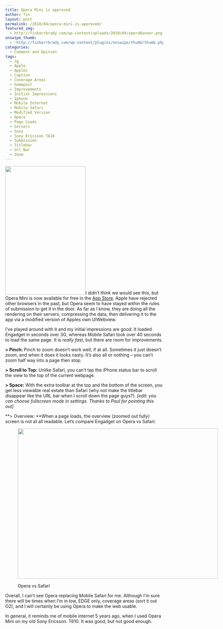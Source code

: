 ```yaml
---
title: Opera Mini is approved
author: fin
layout: post
permalink: /2010/04/opera-mini-is-approved/
featured_img:
  - http://finbarrbrady.com/wp-content/uploads/2010/04/operaBanner.png
onswipe_thumb:
  - 'http://finbarrbrady.com/wp-content/plugins/onswipe/thumb/thumb.php?src=http://finbarrbrady.com/wp-content/uploads/2010/04/opera-mini-iphone-appstore.jpg&amp;w=600&amp;h=800&amp;zc=1&amp;q=75&amp;f=0'
categories:
  - Comment and Opinion
tags:
  - 3g
  - Apple
  - Apples
  - Caption
  - Coverage Areas
  - homepost
  - Improvements
  - Initial Impressions
  - Iphone
  - Mobile Internet
  - Mobile Safari
  - Modified Version
  - Opera
  - Page Loads
  - Servers
  - Sony
  - Sony Ericsson T610
  - Submission
  - Titlebar
  - Url Bar
  - Zoom
---
```

<img class="alignright size-full wp-image-267" title="opera-mini-iphone-appstore" src="http://finbarrbrady.com/wp-content/uploads/2010/04/opera-mini-iphone-appstore.jpg" alt="" width="256" height="409" />I didn&#8217;t think we would see this, but Opera Mini is now available for free in the [App Store][1].<!--more--> Apple have rejected other browsers in the past, but Opera seem to have stayed within the rules of submission to get it in the door. As far as I know, they are doing all the rendering on their servers, compressing the data, then delivering it to the app via a modified version of Apples own UIWebview.

I&#8217;ve played around with it and my initial impressions are good. It loaded Engadget in seconds over 3G, whereas Mobile Safari took over 40 seconds to load the same page. It is *really fast,* but there are room for improvements.

**> Pinch: <span style="font-weight: normal;">Pinch to zoom doesn&#8217;t work well, if at all. Sometimes it just doesn&#8217;t zoom, and when it does it looks nasty. It&#8217;s also all or nothing &#8211; you can&#8217;t zoom half way into a page then stop.</span>**

**> Scroll to Top:** Unlike Safari, you can&#8217;t tap the iPhone status bar to scroll the view to the top of the current webpage.

**> Space:** With the extra toolbar at the top and the bottom of the screen, you get less viewable real estate than Safari (why not make the titlebar disappear like the URL bar when I scroll down the page guys?). *[edit: you can choose fullscreen mode in settings. Thanks to Paul for pointing this out]*

**> Overview: **When a page loads, the overview (zoomed out fully) screen is not at all readable. Let&#8217;s compare Engadget on Opera vs Safari:<figure id="attachment_250" style="width: 639px;" class="wp-caption aligncenter">

<img class="size-full wp-image-250" title="SafariOpera" src="http://finbarrbrady.com/wp-content/uploads/2010/04/SafariOpera.png" alt="" width="639" height="479" /><figcaption class="wp-caption-text">Opera vs Safari</figcaption></figure> 

Overall, I can&#8217;t see Opera replacing Mobile Safari for me. Although I&#8217;m sure there will be times when I&#8217;m in low, EDGE only, coverage areas (sort it out O2), and I will certainly be using Opera to make the web usable.

In general, it reminds me of mobile internet 5 years ago, when I used Opera Mini on my old Sony Ericsson. T610. It was good, but not good enough.

 [1]: http://itunes.apple.com/us/app/opera-mini-web-browser/id363729560?mt=8